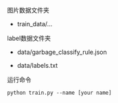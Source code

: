 图片数据文件夹

- train_data/...

label数据文件夹

- data/garbage_classify_rule.json

- data/labels.txt


运行命令

``
python train.py --name [your name]
``

